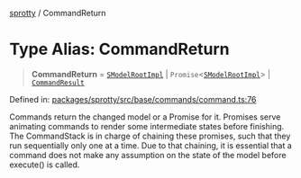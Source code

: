 
[sprotty](../globals) / CommandReturn

# Type Alias: CommandReturn

> **CommandReturn** = [`SModelRootImpl`](../Class.SModelRootImpl) \| `Promise`\<[`SModelRootImpl`](../Class.SModelRootImpl)\> \| [`CommandResult`](../TypeAlias.CommandResult)

Defined in: [packages/sprotty/src/base/commands/command.ts:76](https://github.com/eclipse-sprotty/sprotty/blob/f9b2433481cc27a1ac0c92d525a92039ae7f6c76/packages/sprotty/src/base/commands/command.ts#L76)

Commands return the changed model or a Promise for it. Promises
serve animating commands to render some intermediate states before
finishing. The CommandStack is in charge of chaining these promises,
such that they run sequentially only one at a time. Due to that
chaining, it is essential that a command does not make any assumption
on the state of the model before execute() is called.
